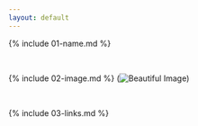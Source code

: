 ```yaml
---
layout: default
---
```


{% include 01-name.md %}

<br>

{% include 02-image.md %}
(![Beautiful Image](https://octodex.github.com/images/yaktocat.png))

<br>

{% include 03-links.md %}

